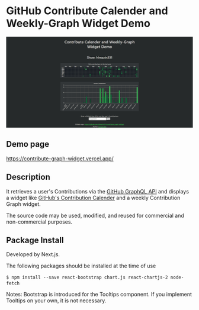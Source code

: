 # GitHub Contribute Calender and Weekly-Graph Widget Demo

![demo preview](./demo_preview.png)

## Demo page
https://contribute-graph-widget.vercel.app/

## Description
It retrieves a user's Contributions via the [GitHub GraphQL API](https://docs.github.com/en/graphql) and displays a widget like [GitHub's Contribution Calender](https://docs.github.com/en/account-and-profile/setting-up-and-managing-your-github-profile/managing-contribution-settings-on-your-profile/viewing-contributions-on-your-profile#contributions-calendar) and a weekly Contribution Graph widget.

The source code may be used, modified, and reused for commercial and non-commercial purposes.

## Package Install
Developed by Next.js.

The following packages should be installed at the time of use
```
$ npm install --save react-bootstrap chart.js react-chartjs-2 node-fetch
```
Notes: Bootstrap is introduced for the Tooltips component. If you implement Tooltips on your own, it is not necessary.